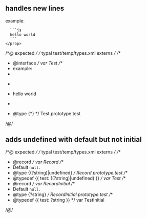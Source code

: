 ## handles new lines
<types>
  <type interface name="Test">
    <prop name="test">
      example:

      ```js
      hello world
      ```
    </prop>
  </type>
</types>

/*@ expected */
/* typal test/temp/types.xml externs */
/**
 * @interface
 */
var Test
/**
 * example:
 *
 * ```js
 * hello world
 * ```
 * @type {*}
 */
Test.prototype.test

/*@*/

## adds undefined with default but not initial
<types>
  <type record name="Record">
    <prop type="?string" name="test" default="null" />
  </type>
  <type name="Test">
    <prop type="?string" name="test" default="null" />
  </type>
  <type record name="RecordInitial">
    <prop type="?string" name="test" initial="null" />
  </type>
  <type name="TestInitial">
    <prop type="?string" name="test" initial="null" />
  </type>
</types>

/*@ expected */
/* typal test/temp/types.xml externs */
/**
 * @record
 */
var Record
/**
 *  Default `null`.
 * @type {(?string)|undefined}
 */
Record.prototype.test
/**
 * @typedef {{ test: ((?string)|undefined) }}
 */
var Test
/**
 * @record
 */
var RecordInitial
/**
 *  Default `null`.
 * @type {?string}
 */
RecordInitial.prototype.test
/**
 * @typedef {{ test: ?string }}
 */
var TestInitial

/*@*/